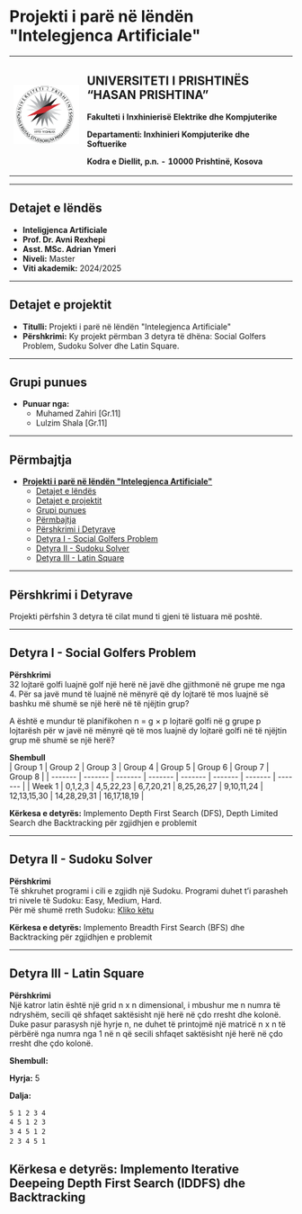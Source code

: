 # **Projekti i parë në lëndën "Intelegjenca Artificiale"**


<table>
  <tr>
   <td>
     <img src="assets/uni-logo.png" alt="University Logo" width="200" >
    </td>
    <td>
      <h2>UNIVERSITETI I PRISHTINËS “HASAN PRISHTINA”</h2>
      <p><strong>Fakulteti i Inxhinierisë Elektrike dhe Kompjuterike</p>
      <p><strong>Departamenti: </strong> Inxhinieri Kompjuterike dhe Softuerike</p>
      <p><strong>Kodra e Diellit, p.n. - 10000 Prishtinë, Kosova</string>
    </td>
   
  </tr>
</table>
  

---

## Detajet e lëndës
- **Inteligjenca Artificiale**
- **Prof. Dr. Avni Rexhepi**
- **Asst. MSc. Adrian Ymeri**
- **Niveli:** Master
- **Viti akademik:** 2024/2025

---

## Detajet e projektit
- **Titulli:** Projekti i parë në lëndën "Intelegjenca Artificiale"
- **Përshkrimi:** Ky projekt përmban 3 detyra të dhëna: Social Golfers Problem, Sudoku Solver dhe Latin Square.

---

## Grupi punues
- **Punuar nga:**
  - Muhamed Zahiri [Gr.11]
  - Lulzim Shala [Gr.11]

---

## Përmbajtja

- [**Projekti i parë në lëndën "Intelegjenca Artificiale"**](#zhvillimi-i-programit-për-enkriptimin-e-tekstit-me-algoritimin-rsa-në-c)
  - [Detajet e lëndës](#detajet-e-lëndës)
  - [Detajet e projektit](#detajet-e-projektit)
  - [Grupi punues](#grupi-punues)
  - [Përmbajtja](#përmbajtja)
  - [Përshkrimi i Detyrave](#përshkrimi-i-detyrave)
  - [Detyra I - Social Golfers Problem](#detyra-i---social-golfers-problem)
  - [Detyra II - Sudoku Solver](#detyra-ii---sudoku-solver)
  - [Detyra III - Latin Square](#detyra-iii---latin-square)

---

## Përshkrimi i Detyrave
Projekti përfshin 3 detyra të cilat mund ti gjeni të listuara më poshtë.

---

## Detyra I - Social Golfers Problem
**Përshkrimi**  
32 lojtarë golfi luajnë golf një herë në javë dhe gjithmonë në grupe me nga 4. Për sa javë mund të luajnë në mënyrë që dy lojtarë të mos luajnë së bashku më shumë se një herë në të njëjtin grup?

A është e mundur të planifikohen n = g × p lojtarë golfi në g grupe p lojtarësh për w javë në mënyrë që të mos luajnë dy lojtarë golfi në të njëjtin grup më shumë se një herë?

**Shembull**  
| Group 1 | Group 2 | Group 3 | Group 4 | Group 5 | Group 6 | Group 7 | Group 8 |
| ------- | ------- | ------- | ------- | ------- | ------- | ------- | ------- |
| Week 1  | 0,1,2,3 | 4,5,22,23 | 6,7,20,21 | 8,25,26,27 | 9,10,11,24 | 12,13,15,30 | 14,28,29,31 | 16,17,18,19 |

**Kërkesa e detyrës:** Implemento Depth First Search (DFS), Depth Limited Search dhe Backtracking për zgjidhjen e problemit

---

## Detyra II - Sudoku Solver
**Përshkrimi**  
Të shkruhet programi i cili e zgjidh një Sudoku. Programi duhet t’i parasheh tri nivele të Sudoku: Easy, Medium, Hard.  
Për më shumë rreth Sudoku: [Kliko këtu](http://www.sudoku-space.com/sudoku.php)

**Kërkesa e detyrës:** Implemento Breadth First Search (BFS) dhe Backtracking për zgjidhjen e problemit

---

## Detyra III - Latin Square
**Përshkrimi**  
Një katror latin është një grid n x n dimensional, i mbushur me n numra të ndryshëm, secili që shfaqet saktësisht një herë në çdo rresht dhe kolonë. 
Duke pasur parasysh një hyrje n, ne duhet të printojmë një matricë n x n të përbërë nga numra nga 1 në n që secili shfaqet saktësisht një herë në çdo rresht dhe çdo kolonë.

**Shembull:**

**Hyrja:** 5 

**Dalja:**
```1 2 3 4 5 
5 1 2 3 4 
4 5 1 2 3 
3 4 5 1 2 
2 3 4 5 1
```

**Kërkesa e detyrës:** Implemento Iterative Deepeing Depth First Search (IDDFS) dhe Backtracking  
---
